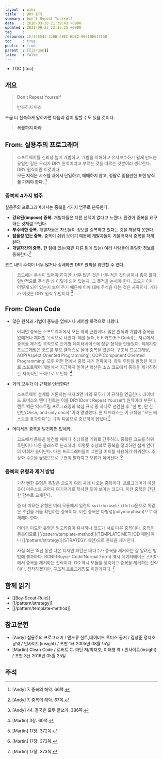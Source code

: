 ```yaml
---
layout  : wiki
title   : DRY 원칙
summary : Don't Repeat Yourself
date    : 2020-03-30 21:39:43 +0900
updated : 2021-09-23 22:15:25 +0900
tag     : 
resource: 1F/23E542-32BB-48EC-BDE2-96510E617158
toc     : true
public  : true
parent  : [[jargon]]
latex   : false
---
```

* TOC
{:toc}

## 개요

> Don't Repeat Yourself
>
> 반복하지 마라

조금 더 친숙하게 말하자면 다음과 같이 말할 수도 있을 것이다.

> **복붙하지 마라**

## From: 실용주의 프로그래머

> 소프트웨어를 신뢰성 높게 개발하고,
개발을 이해하고 유지보수하기 쉽게 만드는 유일한 길은 우리가 DRY 원칙이라고 부르는 것을 따르는 것뿐이라 생각한다.
DRY 원칙이란 이것이다.  
**모든 지식은 시스템 내에서 단일하고, 애매하지 않고, 정말로 믿을만한 표현 양식을 가져야 한다.**
[^andy-66]

### 중복의 4가지 범주

실용주의 프로그래머에서는 중복을 4가지 범주로 분류한다.

>
- **강요된(impose) 중복.** 개발자들은 다른 선택이 없다고 느낀다. 환경이 중복을 요구하는 것처럼 보인다.
- **부주의한 중복.** 개발자들은 자신들이 정보를 중복하고 있다는 것을 깨닫지 못한다.
- **참을성 없는 중복.** 중복이 쉬워 보이기 때문에 개발자들이 게을러져서 중복을 하게 된다.
- **개발자간의 중복.** 한 팀에 있는(혹은 다른 팀에 있는) 여러 사람들이 동일한 정보를 중복한다.[^andy-67]

코드 내의 주석이 너무 많거나 상세하면 DRY 원칙을 위반할 수 있다.

> 코드에는 주석이 있어야 하지만, 너무 많은 것은 너무 적은 것만큼이나 좋지 않다.  
일반적으로 주석은 왜 이렇게 되어 있는지, 그 목적을 논해야 한다.
코드가 이미 어떻게 되어 있는지 보여 주기 때문에 이에 대해 주석을 다는 것은 사족이다.
게다가 이것은 DRY 원칙 위반이다.[^andy-386]

## From: Clean Code

- 많은 원칙과 기법이 중복을 없애거나 제어할 목적으로 나왔다.

> 어쩌면 중복은 소프트웨어에서 모든 악의 근원이다.
많은 원칙과 기법이 중복을 없애거나 제어할 목적으로 나왔다.
예를 들어, E.F.커드(E.F.Codd)는 자료에서 중복을 제거할 목적으로 관계형 데이터베이스에 정규 형식을 만들었다.
객체지향 프로그래밍은 코드를 부모 클래스로 몰아 중복을 없앤다.
구조적 프로그래밍, AOP(Aspect Oriented Programming), COP(Component Oriented Programming) 모두 어떤 면에서 중복 제거 전략이다.
하위 루틴을 발명한 이래로 소프트웨어 개발에서 지금까지 일어난 혁신은 소스 코드에서 중복을 제거하려는 지속적인 노력으로 보인다.
[^clean-code-60]

- 거의 모두가 이 규칙을 언급한다!

> 소프트웨어 설계를 거론하는 저자라면 거의 모두가 이 규칙을 언급한다.
데이비드 토머스와 앤디 헌트는 이를 DRY(Don't Repeat Yourself) 원칙이라 부른다.
켄트 벡은 익스트림 프로그래밍의 핵심 규칙 중 하나로 선언한 후 "한 번, 단 한 번만(Once, and only once)"이라 명명했다.
론 제프리스는 이 규칙을 "모든 테스트를 통과한다"는 규칙 다음으로 중요하게 꼽았다.[^clean-code-372]

- 어디서든 중복을 발견하면 없애라.

> 코드에서 중복을 발견할 때마다 추상화할 기회로 간주하라.
중복된 코드를 하위 루틴이나 다른 클래스로 분리하라.
이렇듯 추상화로 중복을 정리하면 설계 언어의 어휘가 늘어난다.
다른 프로그래머들이 그만큼 어휘를 사용하기 쉬워진다.
추상화 수준을 높였으므로 구현이 빨라지고 오류가 적어진다.
[^clean-code-373]

### 중복의 유형과 제거 방법

> 가장 뻔한 유형은 똑같은 코드가 여러 차례 나오는 중복이다.
프로그래머가 미친듯이 마우스로 긁어다 여기저기로 복사한 듯이 보이는 코드다.
이런 중복은 간단한 함수로 교체한다.
>
> 좀 더 미묘한 유형은 여러 모듈에서 일련의 `switch`/`case`나 `if`/`else`문으로 똑같은 조건을 거듭 확인하는 중복이다.
이런 중복은 다형성(polymorphism)으로 대체해야 한다.
>
> 더더욱 미묘한 유형은 알고리즘이 유사하나 코드가 서로 다른 중복이다.
중복은 중복이므로 [[/pattern/template-method]]{TEMPLATE METHOD 패턴}이나 [[/pattern/strategy]]{STRATEGY 패턴}으로 중복을 제거한다.
>
> 사실 최근 15년 동안 나온 디자인 패턴은 대다수가 중복을 제거하는 잘 알려진 방법에 불과하다.
BCNF(Boyce-Codd Normal Form) 역시 데이터베이스 스키마에서 중복을 제거하는 전략이다.
OO 역시 모듈을 정리하고 중복을 제거하는 전략이다.
짐작하겠지만, 구조적 프로그래밍도 마찬가지다.
[^clean-code-373]


## 함께 읽기

- [[Boy-Scout-Rule]]
- [[/pattern/strategy]]
- [[/pattern/template-method]]

## 참고문헌

- [Andy] 실용주의 프로그래머 / 앤드류 헌트,데이비드 토머스 공저 / 김창준,정지호 공역 / 인사이트(insight) / 초판 1쇄 2005년 08월 15일
- [Martin] Clean Code / 로버트 C. 마틴 저/박재호, 이해영 역 / 인사이트(insight) / 초판 3쇈 2016년 05월 25일

## 주석

[^andy-66]: [Andy] 7. 중복의 해악. 66쪽.
[^andy-67]: [Andy] 7. 중복의 해악. 67쪽.
[^andy-386]: [Andy] 44. 결국은 모두 글쓰기. 386쪽.
[^clean-code-60]: [Martin] 3장. 60쪽.
[^clean-code-373]: [Martin] 17장. 373쪽.
[^clean-code-372]: [Martin] 17장. 372쪽.


